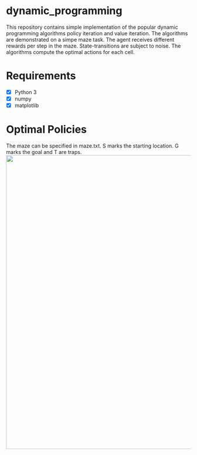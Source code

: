 # dynamic_programming
This repository contains simple implementation of the popular dynamic programming algorithms policy iteration and value iteration. The algorithms are demonstrated on a simpe maze task. The agent receives different rewards per step in the maze. State-transitions are subject to noise. The algorithms compute the optimal actions for each cell.

# Requirements
- [x] Python 3
- [x] numpy
- [x] matplotlib

# Optimal Policies

The maze can be specified in maze.txt. S marks the starting location. G marks the goal and T are traps.
<img src="https://github.com/janek-gross/dynamic_programming/blob/master/plots/cost: g1 Policy Iteration.png.png?raw=true" width="800" />
